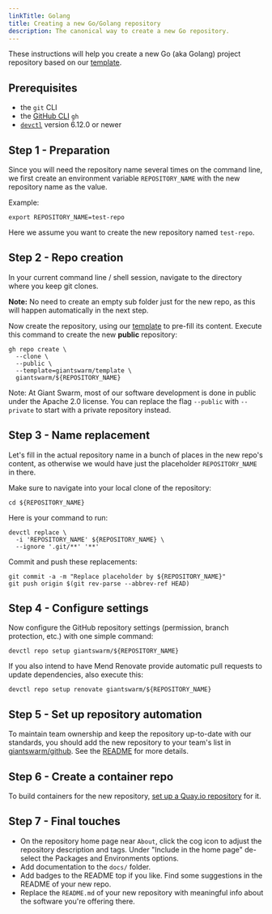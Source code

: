 ```yaml
---
linkTitle: Golang
title: Creating a new Go/Golang repository
description: The canonical way to create a new Go repository.
---
```


These instructions will help you create a new Go (aka Golang) project repository based on our [template](https://github.com/giantswarm/template).

## Prerequisites

- the `git` CLI
- the [GitHub CLI](https://cli.github.com/) `gh`
- [`devctl`](https://github.com/giantswarm/devctl) version 6.12.0 or newer

## Step 1 - Preparation

Since you will need the repository name several times on the command line, we first create an environment variable `REPOSITORY_NAME` with the new repository name as the value.

Example:

```nohighlight
export REPOSITORY_NAME=test-repo
```

Here we assume you want to create the new repository named `test-repo`.

## Step 2 - Repo creation

In your current command line / shell session, navigate to the directory where you keep git clones.

**Note:** No need to create an empty sub folder just for the new repo, as this will happen automatically in the next step.

Now create the repository, using our [template](https://github.com/giantswarm/template) to pre-fill its content. Execute this command to create the new **public** repository:

```nohighlight
gh repo create \
  --clone \
  --public \
  --template=giantswarm/template \
  giantswarm/${REPOSITORY_NAME}
```

Note: At Giant Swarm, most of our software development is done in public under the Apache 2.0 license. You can replace the flag `--public` with `--private` to start with a private repository instead.

## Step 3 - Name replacement

Let's fill in the actual repository name in a bunch of places in the new repo's content, as otherwise we would have just the placeholder `REPOSITORY_NAME` in there.

Make sure to navigate into your local clone of the repository:

```nohighlight
cd ${REPOSITORY_NAME}
```

Here is your command to run:

```nohighlight
devctl replace \
  -i 'REPOSITORY_NAME' ${REPOSITORY_NAME} \
  --ignore '.git/**' '**'
```

Commit and push these replacements:

```nohighlight
git commit -a -m "Replace placeholder by ${REPOSITORY_NAME}"
git push origin $(git rev-parse --abbrev-ref HEAD)
```

## Step 4 - Configure settings

Now configure the GitHub repository settings (permission, branch protection, etc.) with one simple command:

```nohighlight
devctl repo setup giantswarm/${REPOSITORY_NAME}
```

If you also intend to have Mend Renovate provide automatic pull requests to update dependencies, also execute this:

```nohighlight
devctl repo setup renovate giantswarm/${REPOSITORY_NAME}
```

## Step 5 - Set up repository automation

To maintain team ownership and keep the repository up-to-date with our standards, you should add the new repository to your team's list in [giantswarm/github](https://github.com/giantswarm/github/tree/main/repositories). See the [README](https://github.com/giantswarm/github) for more details.

## Step 6 - Create a container repo

To build containers for the new repository, [set up a Quay.io repository](https://intranet.giantswarm.io/docs/dev-and-releng/container-registry/) for it.

## Step 7 - Final touches

- On the repository home page near `About`, click the cog icon to adjust the repository description and tags. Under "Include in the home page" de-select the Packages and Environments options.
- Add documentation to the `docs/` folder.
- Add badges to the README top if you like. Find some suggestions in the README of your new repo.
- Replace the `README.md` of your new repository with meaningful info about the software you're offering there.
